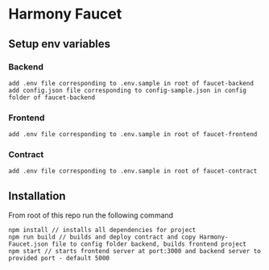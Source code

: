 # Harmony Faucet

## Setup env variables

### Backend

```
add .env file corresponding to .env.sample in root of faucet-backend
add config.json file corresponding to config-sample.json in config folder of faucet-backend

```

### Frontend

```
add .env file corresponding to .env.sample in root of faucet-frontend
```

### Contract

```
add .env file corresponding to .env.sample in root of faucet-contract
```

## Installation

From root of this repo run the following command

```
npm install // installs all dependencies for project
npm run build // builds and deploy contract and copy Harmony-Faucet.json file to config folder backend, builds frontend project
npm start // starts frontend server at port:3000 and backend server to provided port - default 5000
```
